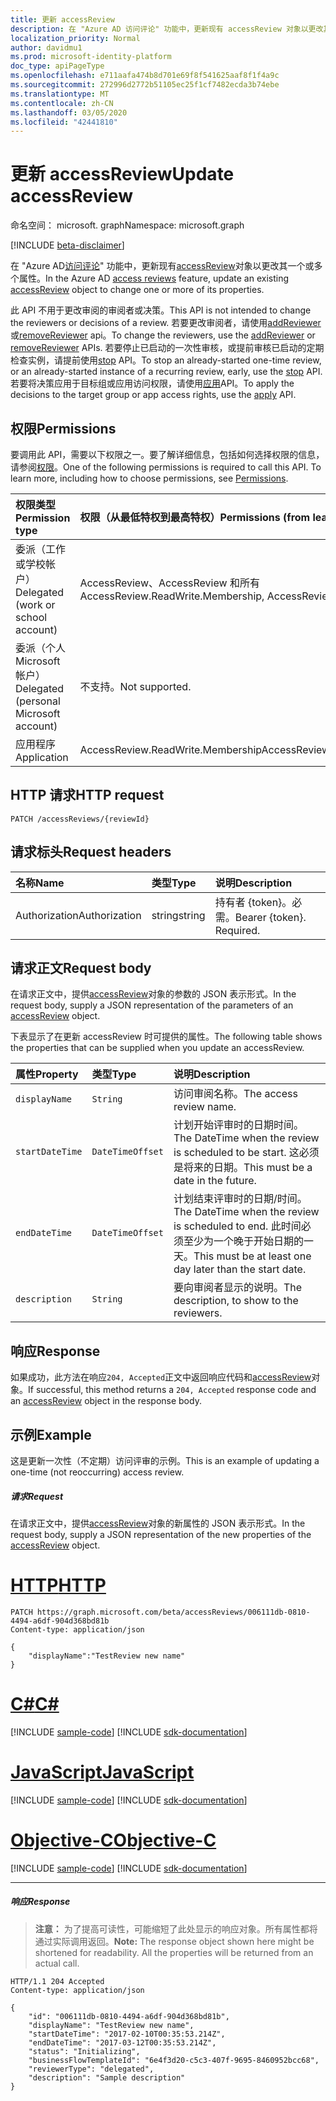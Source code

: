 ```yaml
---
title: 更新 accessReview
description: 在 "Azure AD 访问评论" 功能中，更新现有 accessReview 对象以更改其一个或多个属性。
localization_priority: Normal
author: davidmu1
ms.prod: microsoft-identity-platform
doc_type: apiPageType
ms.openlocfilehash: e711aafa474b8d701e69f8f541625aaf8f1f4a9c
ms.sourcegitcommit: 272996d2772b51105ec25f1cf7482ecda3b74ebe
ms.translationtype: MT
ms.contentlocale: zh-CN
ms.lasthandoff: 03/05/2020
ms.locfileid: "42441810"
---
```

# <a name="update-accessreview"></a><span data-ttu-id="12600-103">更新 accessReview</span><span class="sxs-lookup"><span data-stu-id="12600-103">Update accessReview</span></span>

<span data-ttu-id="12600-104">命名空间： microsoft. graph</span><span class="sxs-lookup"><span data-stu-id="12600-104">Namespace: microsoft.graph</span></span>

[!INCLUDE [beta-disclaimer](../../includes/beta-disclaimer.md)]

<span data-ttu-id="12600-105">在 "Azure AD[访问评论](../resources/accessreviews-root.md)" 功能中，更新现有[accessReview](../resources/accessreview.md)对象以更改其一个或多个属性。</span><span class="sxs-lookup"><span data-stu-id="12600-105">In the Azure AD [access reviews](../resources/accessreviews-root.md) feature, update an existing [accessReview](../resources/accessreview.md) object to change one or more of its properties.</span></span>

<span data-ttu-id="12600-106">此 API 不用于更改审阅的审阅者或决策。</span><span class="sxs-lookup"><span data-stu-id="12600-106">This API is not intended to change the reviewers or decisions of a review.</span></span>  <span data-ttu-id="12600-107">若要更改审阅者，请使用[addReviewer](accessreview-addreviewer.md)或[removeReviewer](accessreview-removereviewer.md) api。</span><span class="sxs-lookup"><span data-stu-id="12600-107">To change the reviewers, use the [addReviewer](accessreview-addreviewer.md) or [removeReviewer](accessreview-removereviewer.md) APIs.</span></span>  <span data-ttu-id="12600-108">若要停止已启动的一次性审核，或提前审核已启动的定期检查实例，请提前使用[stop](accessreview-stop.md) API。</span><span class="sxs-lookup"><span data-stu-id="12600-108">To stop an already-started one-time review, or an already-started instance of a recurring review, early, use the [stop](accessreview-stop.md) API.</span></span> <span data-ttu-id="12600-109">若要将决策应用于目标组或应用访问权限，请使用[应用](accessreview-apply.md)API。</span><span class="sxs-lookup"><span data-stu-id="12600-109">To apply the decisions to the target group or app access rights, use the [apply](accessreview-apply.md) API.</span></span> 


## <a name="permissions"></a><span data-ttu-id="12600-110">权限</span><span class="sxs-lookup"><span data-stu-id="12600-110">Permissions</span></span>
<span data-ttu-id="12600-p102">要调用此 API，需要以下权限之一。要了解详细信息，包括如何选择权限的信息，请参阅[权限](/graph/permissions-reference)。</span><span class="sxs-lookup"><span data-stu-id="12600-p102">One of the following permissions is required to call this API. To learn more, including how to choose permissions, see [Permissions](/graph/permissions-reference).</span></span>

|<span data-ttu-id="12600-113">权限类型</span><span class="sxs-lookup"><span data-stu-id="12600-113">Permission type</span></span>                        | <span data-ttu-id="12600-114">权限（从最低特权到最高特权）</span><span class="sxs-lookup"><span data-stu-id="12600-114">Permissions (from least to most privileged)</span></span>              |
|:--------------------------------------|:---------------------------------------------------------|
|<span data-ttu-id="12600-115">委派（工作或学校帐户）</span><span class="sxs-lookup"><span data-stu-id="12600-115">Delegated (work or school account)</span></span>     | <span data-ttu-id="12600-116">AccessReview、AccessReview 和所有</span><span class="sxs-lookup"><span data-stu-id="12600-116">AccessReview.ReadWrite.Membership, AccessReview.ReadWrite.All</span></span> |
|<span data-ttu-id="12600-117">委派（个人 Microsoft 帐户）</span><span class="sxs-lookup"><span data-stu-id="12600-117">Delegated (personal Microsoft account)</span></span> | <span data-ttu-id="12600-118">不支持。</span><span class="sxs-lookup"><span data-stu-id="12600-118">Not supported.</span></span> |
|<span data-ttu-id="12600-119">应用程序</span><span class="sxs-lookup"><span data-stu-id="12600-119">Application</span></span>                            | <span data-ttu-id="12600-120">AccessReview.ReadWrite.Membership</span><span class="sxs-lookup"><span data-stu-id="12600-120">AccessReview.ReadWrite.Membership</span></span> |

## <a name="http-request"></a><span data-ttu-id="12600-121">HTTP 请求</span><span class="sxs-lookup"><span data-stu-id="12600-121">HTTP request</span></span>
<!-- { "blockType": "ignored" } -->
```http
PATCH /accessReviews/{reviewId}
```
## <a name="request-headers"></a><span data-ttu-id="12600-122">请求标头</span><span class="sxs-lookup"><span data-stu-id="12600-122">Request headers</span></span>
| <span data-ttu-id="12600-123">名称</span><span class="sxs-lookup"><span data-stu-id="12600-123">Name</span></span>         | <span data-ttu-id="12600-124">类型</span><span class="sxs-lookup"><span data-stu-id="12600-124">Type</span></span>        | <span data-ttu-id="12600-125">说明</span><span class="sxs-lookup"><span data-stu-id="12600-125">Description</span></span> |
|:-------------|:------------|:------------|
| <span data-ttu-id="12600-126">Authorization</span><span class="sxs-lookup"><span data-stu-id="12600-126">Authorization</span></span> | <span data-ttu-id="12600-127">string</span><span class="sxs-lookup"><span data-stu-id="12600-127">string</span></span> | <span data-ttu-id="12600-p103">持有者 \{token\}。必需。</span><span class="sxs-lookup"><span data-stu-id="12600-p103">Bearer \{token\}. Required.</span></span> |

## <a name="request-body"></a><span data-ttu-id="12600-130">请求正文</span><span class="sxs-lookup"><span data-stu-id="12600-130">Request body</span></span>
<span data-ttu-id="12600-131">在请求正文中，提供[accessReview](../resources/accessreview.md)对象的参数的 JSON 表示形式。</span><span class="sxs-lookup"><span data-stu-id="12600-131">In the request body, supply a JSON representation of the parameters of an [accessReview](../resources/accessreview.md) object.</span></span>

<span data-ttu-id="12600-132">下表显示了在更新 accessReview 时可提供的属性。</span><span class="sxs-lookup"><span data-stu-id="12600-132">The following table shows the properties that can be supplied when you update an accessReview.</span></span>

| <span data-ttu-id="12600-133">属性</span><span class="sxs-lookup"><span data-stu-id="12600-133">Property</span></span>     | <span data-ttu-id="12600-134">类型</span><span class="sxs-lookup"><span data-stu-id="12600-134">Type</span></span>        | <span data-ttu-id="12600-135">说明</span><span class="sxs-lookup"><span data-stu-id="12600-135">Description</span></span> |
|:-------------|:------------|:------------|
| `displayName`             |`String`                                                        | <span data-ttu-id="12600-136">访问审阅名称。</span><span class="sxs-lookup"><span data-stu-id="12600-136">The access review name.</span></span>  |
| `startDateTime`           |`DateTimeOffset`                                                | <span data-ttu-id="12600-137">计划开始评审时的日期时间。</span><span class="sxs-lookup"><span data-stu-id="12600-137">The DateTime when the review is scheduled to be start.</span></span>  <span data-ttu-id="12600-138">这必须是将来的日期。</span><span class="sxs-lookup"><span data-stu-id="12600-138">This must be a date in the future.</span></span>   |
| `endDateTime`             |`DateTimeOffset`                                                | <span data-ttu-id="12600-139">计划结束评审时的日期/时间。</span><span class="sxs-lookup"><span data-stu-id="12600-139">The DateTime when the review is scheduled to end.</span></span> <span data-ttu-id="12600-140">此时间必须至少为一个晚于开始日期的一天。</span><span class="sxs-lookup"><span data-stu-id="12600-140">This must be at least one day later than the start date.</span></span>   |
| `description`             |`String`                                                        | <span data-ttu-id="12600-141">要向审阅者显示的说明。</span><span class="sxs-lookup"><span data-stu-id="12600-141">The description, to show to the reviewers.</span></span> |



## <a name="response"></a><span data-ttu-id="12600-142">响应</span><span class="sxs-lookup"><span data-stu-id="12600-142">Response</span></span>
<span data-ttu-id="12600-143">如果成功，此方法在响应`204, Accepted`正文中返回响应代码和[accessReview](../resources/accessreview.md)对象。</span><span class="sxs-lookup"><span data-stu-id="12600-143">If successful, this method returns a `204, Accepted` response code and an [accessReview](../resources/accessreview.md) object in the response body.</span></span>

## <a name="example"></a><span data-ttu-id="12600-144">示例</span><span class="sxs-lookup"><span data-stu-id="12600-144">Example</span></span>

<span data-ttu-id="12600-145">这是更新一次性（不定期）访问评审的示例。</span><span class="sxs-lookup"><span data-stu-id="12600-145">This is an example of updating a one-time (not reoccurring) access review.</span></span>

##### <a name="request"></a><span data-ttu-id="12600-146">请求</span><span class="sxs-lookup"><span data-stu-id="12600-146">Request</span></span>
<span data-ttu-id="12600-147">在请求正文中，提供[accessReview](../resources/accessreview.md)对象的新属性的 JSON 表示形式。</span><span class="sxs-lookup"><span data-stu-id="12600-147">In the request body, supply a JSON representation of the new properties of the [accessReview](../resources/accessreview.md) object.</span></span>


# <a name="http"></a>[<span data-ttu-id="12600-148">HTTP</span><span class="sxs-lookup"><span data-stu-id="12600-148">HTTP</span></span>](#tab/http)
<!-- {
  "blockType": "request",
  "name": "update_accessReview"
}-->
```http
PATCH https://graph.microsoft.com/beta/accessReviews/006111db-0810-4494-a6df-904d368bd81b
Content-type: application/json

{
    "displayName":"TestReview new name"
}
```
# <a name="c"></a>[<span data-ttu-id="12600-149">C#</span><span class="sxs-lookup"><span data-stu-id="12600-149">C#</span></span>](#tab/csharp)
[!INCLUDE [sample-code](../includes/snippets/csharp/update-accessreview-csharp-snippets.md)]
[!INCLUDE [sdk-documentation](../includes/snippets/snippets-sdk-documentation-link.md)]

# <a name="javascript"></a>[<span data-ttu-id="12600-150">JavaScript</span><span class="sxs-lookup"><span data-stu-id="12600-150">JavaScript</span></span>](#tab/javascript)
[!INCLUDE [sample-code](../includes/snippets/javascript/update-accessreview-javascript-snippets.md)]
[!INCLUDE [sdk-documentation](../includes/snippets/snippets-sdk-documentation-link.md)]

# <a name="objective-c"></a>[<span data-ttu-id="12600-151">Objective-C</span><span class="sxs-lookup"><span data-stu-id="12600-151">Objective-C</span></span>](#tab/objc)
[!INCLUDE [sample-code](../includes/snippets/objc/update-accessreview-objc-snippets.md)]
[!INCLUDE [sdk-documentation](../includes/snippets/snippets-sdk-documentation-link.md)]

---


##### <a name="response"></a><span data-ttu-id="12600-152">响应</span><span class="sxs-lookup"><span data-stu-id="12600-152">Response</span></span>
><span data-ttu-id="12600-p106">**注意：** 为了提高可读性，可能缩短了此处显示的响应对象。所有属性都将通过实际调用返回。</span><span class="sxs-lookup"><span data-stu-id="12600-p106">**Note:** The response object shown here might be shortened for readability. All the properties will be returned from an actual call.</span></span>
<!-- {
  "blockType": "response",
  "truncated": true,
  "@odata.type": "microsoft.graph.accessReview"
} -->
```http
HTTP/1.1 204 Accepted
Content-type: application/json

{
    "id": "006111db-0810-4494-a6df-904d368bd81b",
    "displayName": "TestReview new name",
    "startDateTime": "2017-02-10T00:35:53.214Z",
    "endDateTime": "2017-03-12T00:35:53.214Z",
    "status": "Initializing",
    "businessFlowTemplateId": "6e4f3d20-c5c3-407f-9695-8460952bcc68",
    "reviewerType": "delegated",
    "description": "Sample description"
}
```

<!--
{
  "type": "#page.annotation",
  "description": "Update accessReview",
  "keywords": "",
  "section": "documentation",
  "tocPath": "",
  "suppressions": [
  ]
}
-->
